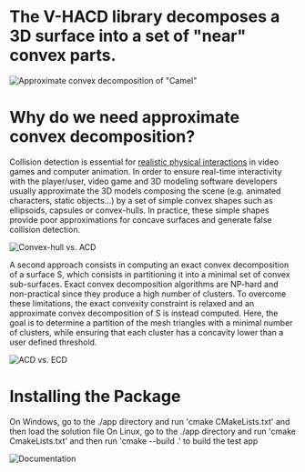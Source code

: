 # The V-HACD library decomposes a 3D surface into a set of "near" convex parts.

![Approximate convex decomposition of "Camel"](https://github.com/kmammou/v-hacd/raw/master/doc/acd.png)

# Why do we need approximate convex decomposition?

Collision detection is essential for [realistic physical interactions](https://www.youtube.com/watch?v=oyjE5L4-1lQ) in video games and computer animation. In order to ensure real-time interactivity with the player/user, video game and 3D modeling software developers usually approximate the 3D models composing the scene (e.g. animated characters, static objects...) by a set of simple convex shapes such as ellipsoids, capsules or convex-hulls. In practice, these simple shapes provide poor approximations for concave surfaces and generate false collision detection.

![Convex-hull vs. ACD](https://raw.githubusercontent.com/kmammou/v-hacd/master/doc/chvsacd.png)

A second approach consists in computing an exact convex decomposition of a surface S, which consists in partitioning it into a minimal set of convex sub-surfaces. Exact convex decomposition algorithms are NP-hard and non-practical since they produce a high number of clusters. To overcome these limitations, the exact convexity constraint is relaxed and an approximate convex decomposition of S is instead computed. Here, the goal is to determine a partition of the mesh triangles with a minimal number of clusters, while ensuring that each cluster has a concavity lower than a user defined threshold.

![ACD vs. ECD](https://raw.githubusercontent.com/kmammou/v-hacd/master/doc/ecdvsacd.png)

# Installing the Package

On Windows, go to the ./app directory and run 'cmake CMakeLists.txt' and then load the solution file
On Linux, go to the ./app directory and run 'cmake CmakeLists.txt' and then run 'cmake --build .' to build the test app

![Documentation](https://docs.google.com/presentation/d/1OZ4mtZYrGEC8qffqb8F7Le2xzufiqvaPpRbLHKKgTIM/edit?usp=sharing)